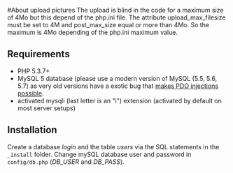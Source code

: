 #About upload pictures
The upload is blind in the code for a maximum size of 4Mo but this depend of the php.ini file.
The attribute upload_max_filesize must be set to 4M and post_max_size equal or more than 4Mo.
So the maximum is 4Mo depending of the php.ini maximum value.

## Requirements

- PHP 5.3.7+
- MySQL 5 database (please use a modern version of MySQL (5.5, 5.6, 5.7) as very old versions have a exotic bug that
[makes PDO injections possible](http://stackoverflow.com/q/134099/1114320).
- activated mysqli (last letter is an "i") extension (activated by default on most server setups)

## Installation

Create a database *login* and the table *users* via the SQL statements in the `_install` folder.
Change mySQL database user and password in `config/db.php` (*DB_USER* and *DB_PASS*).
